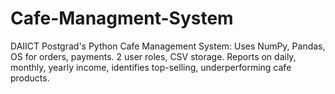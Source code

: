 # Cafe-Managment-System
DAIICT Postgrad's Python Cafe Management System: Uses NumPy, Pandas, OS for orders, payments. 2 user roles, CSV storage. Reports on daily, monthly, yearly income, identifies top-selling, underperforming cafe products.

